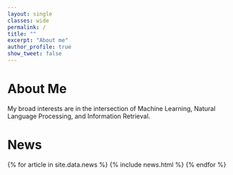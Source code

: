 ```yaml
---
layout: single
classes: wide
permalink: /
title: ""
excerpt: "About me"
author_profile: true
show_tweet: false
---
```

# About Me
My broad interests are in the intersection of Machine Learning, Natural Language Processing, and Information Retrieval.

# News
<table>
{% for article in site.data.news %}
<tr>
{% include news.html %}
</tr>
{% endfor %}
</table>
